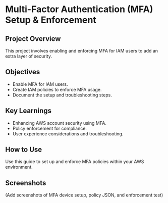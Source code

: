 # Multi-Factor Authentication (MFA) Setup & Enforcement

## Project Overview
This project involves enabling and enforcing MFA for IAM users to add an extra layer of security.

## Objectives
- Enable MFA for IAM users.
- Create IAM policies to enforce MFA usage.
- Document the setup and troubleshooting steps.

## Key Learnings
- Enhancing AWS account security using MFA.
- Policy enforcement for compliance.
- User experience considerations and troubleshooting.

## How to Use
Use this guide to set up and enforce MFA policies within your AWS environment.

## Screenshots
(Add screenshots of MFA device setup, policy JSON, and enforcement test)
